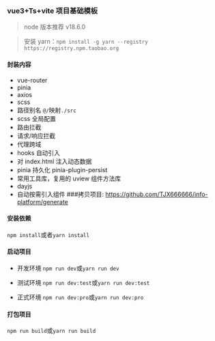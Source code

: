 ### vue3+Ts+vite 项目基础模板

> node 版本推荐 v18.6.0

> 安装 yarn：`npm install -g yarn --registry https://registry.npm.taobao.org`

#### 封装内容

- vue-router
- pinia
- axios
- scss
- 路径别名 `@/`映射`./src`
- scss 全局配置
- 路由拦截
- 请求/响应拦截
- 代理跨域
- hooks 自动引入
- 对 index.html 注入动态数据
- pinia 持久化 pinia-plugin-persist
- 常用工具库，复用的 uview 组件方法库
- dayjs
- 自动按需引入组件
###拷贝项目: https://github.com/TJX666666/info-platform/generate

#### 安装依赖

`npm install`或者`yarn install`

#### 启动项目

- 开发环境
  `npm run dev`或`yarn run dev`

- 测试环境
  `npm run dev:test`或`yarn run dev:test`

- 正式环境
  `npm run dev:pro`或`yarn run dev:pro`

#### 打包项目

`npm run build`或`yarn run build`

